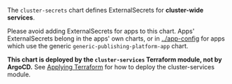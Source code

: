 The `cluster-secrets` chart defines ExternalSecrets for **cluster-wide services**.

Please avoid adding ExternalSecrets for apps to this chart. Apps'
ExternalSecrets belong in the apps' own charts, or in
[../app-config](../app-config) for apps which use the generic
`generic-publishing-platform-app` chart.

**This chart is deployed by the `cluster-services` Terraform module, not by
ArgoCD.** See [Applying Terraform] for how to deploy the cluster-services
module.

[Applying Terraform]: https://github.com/publishing-platform/publishing-platform-infrastructure/blob/main/terraform/README.md